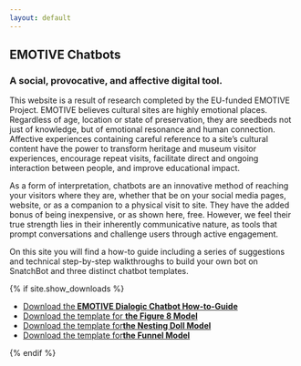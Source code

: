 ```yaml
---
layout: default
---
```

## EMOTIVE Chatbots
### A social, provocative, and affective digital tool.

This website is a result of research completed by the EU-funded EMOTIVE Project. EMOTIVE believes cultural sites are highly emotional places. Regardless of age, location or state of preservation, they are seedbeds not just of knowledge, but of emotional resonance and human connection. Affective experiences containing careful reference to a site’s cultural content have the power to transform heritage and museum visitor experiences, encourage repeat visits, facilitate direct and ongoing interaction between people, and improve educational impact.

As a form of interpretation, chatbots are an innovative method of reaching your visitors where they are, whether that be on your social media pages, website, or as a companion to a physical visit to site. They have the added bonus of being inexpensive, or as shown here, free. However, we feel their true strength lies in their inherently communicative nature, as tools that prompt conversations and challenge users through active engagement.

On this site you will find a how-to guide including a series of suggestions and technical step-by-step walkthroughs to build your own bot on SnatchBot and three distinct chatbot templates.



{% if site.show_downloads %}
        <ul class="downloads">
          <li><a href="{{ EMOTIVE_UpdatedHow-to-Guide.pdf }}">Download the<strong> EMOTIVE Dialogic Chatbot How-to-Guide</strong></a></li>
          <li><a href="{{ EMOTIVEFigure8Model.txt }}">Download the template for <strong>the Figure 8 Model </strong></a></li>
          <li><a href="{{ EMOTIVENestingDollModel.txt }}">Download the template for<strong>the Nesting Doll Model </strong></a></li>
          <li><a href="{{ EMOTIVEFunnelModel.txt }}">Download the template for<strong>the Funnel Model </strong></a></li>
        </ul>
        {% endif %}
